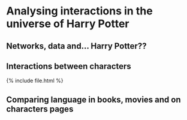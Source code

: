 # Analysing interactions in the universe of Harry Potter

## Networks, data and... Harry Potter??

## Interactions between characters


{% include file.html %}

## Comparing language in books, movies and on characters pages 
